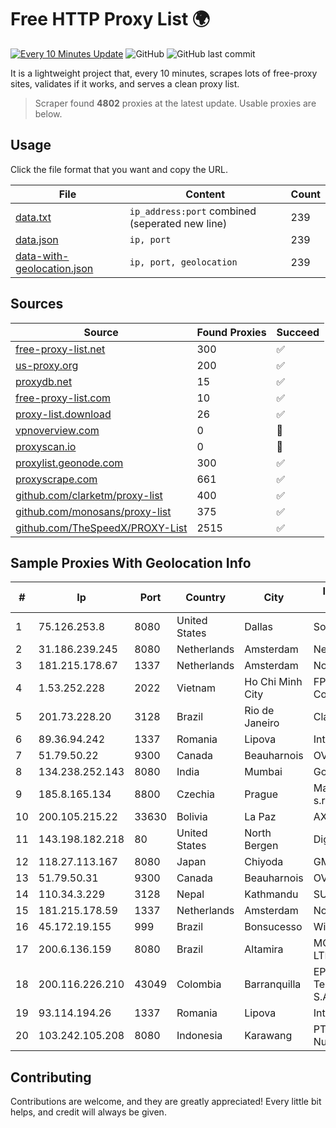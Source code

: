 
# Free HTTP Proxy List 🌍

[![Every 10 Minutes Update](https://github.com/mertguvencli/http-proxy-list/actions/workflows/main.yml/badge.svg?branch=main)](https://github.com/mertguvencli/http-proxy-list/actions/workflows/main.yml)
![GitHub](https://img.shields.io/github/license/mertguvencli/http-proxy-list)
![GitHub last commit](https://img.shields.io/github/last-commit/mertguvencli/http-proxy-list)

It is a lightweight project that, every 10 minutes, scrapes lots of free-proxy sites, validates if it works, and serves a clean proxy list.


> Scraper found **4802** proxies at the latest update. Usable proxies are below.

## Usage

Click the file format that you want and copy the URL.


|File|Content|Count|
|----|-------|-----|
|[data.txt](https://raw.githubusercontent.com/mertguvencli/http-proxy-list/main/proxy-list/data.txt)|`ip_address:port` combined (seperated new line)|239|
|[data.json](https://raw.githubusercontent.com/mertguvencli/http-proxy-list/main/proxy-list/data.json)|`ip, port`|239|
|[data-with-geolocation.json](https://raw.githubusercontent.com/mertguvencli/http-proxy-list/main/proxy-list/data-with-geolocation.json)|`ip, port, geolocation`|239|

## Sources

|Source|Found Proxies|Succeed|
|------|-------------|-------|
|[free-proxy-list.net](https://free-proxy-list.net)|300|✅|
|[us-proxy.org](https://www.us-proxy.org)|200|✅|
|[proxydb.net](http://proxydb.net)|15|✅|
|[free-proxy-list.com](https://free-proxy-list.com/?page=&port=&type%5B%5D=http&type%5B%5D=https&up_time=0&search=Search)|10|✅|
|[proxy-list.download](https://www.proxy-list.download/HTTP)|26|✅|
|[vpnoverview.com](https://vpnoverview.com/privacy/anonymous-browsing/free-proxy-servers)|0|🚫|
|[proxyscan.io](https://www.proxyscan.io)|0|🚫|
|[proxylist.geonode.com](https://proxylist.geonode.com/api/proxy-list?limit=300&page=1&sort_by=lastChecked&sort_type=desc&protocols=http,https)|300|✅|
|[proxyscrape.com](https://api.proxyscrape.com/v2/?request=displayproxies&protocol=http&timeout=10000&country=all&ssl=all&anonymity=all)|661|✅|
|[github.com/clarketm/proxy-list](https://raw.githubusercontent.com/clarketm/proxy-list/master/proxy-list-raw.txt)|400|✅|
|[github.com/monosans/proxy-list](https://raw.githubusercontent.com/monosans/proxy-list/main/proxies/http.txt)|375|✅|
|[github.com/TheSpeedX/PROXY-List](https://raw.githubusercontent.com/TheSpeedX/PROXY-List/master/http.txt)|2515|✅|


## Sample Proxies With Geolocation Info

|#|Ip|Port|Country|City|Internet Service Provider|
|-|--|----|-------|----|-------------------------|
|1|75.126.253.8|8080|United States|Dallas|SoftLayer|
|2|31.186.239.245|8080|Netherlands|Amsterdam|NetSkope Inc|
|3|181.215.178.67|1337|Netherlands|Amsterdam|NovoServe B.V.|
|4|1.53.252.228|2022|Vietnam|Ho Chi Minh City|FPT Telecom Company|
|5|201.73.228.20|3128|Brazil|Rio de Janeiro|Claro S.A|
|6|89.36.94.242|1337|Romania|Lipova|Interkvm Host SRL|
|7|51.79.50.22|9300|Canada|Beauharnois|OVH SAS|
|8|134.238.252.143|8080|India|Mumbai|Google LLC|
|9|185.8.165.134|8800|Czechia|Prague|Master Internet s.r.o.|
|10|200.105.215.22|33630|Bolivia|La Paz|AXS Bolivia S. A.|
|11|143.198.182.218|80|United States|North Bergen|DigitalOcean, LLC|
|12|118.27.113.167|8080|Japan|Chiyoda|GMO Internet, Inc.|
|13|51.79.50.31|9300|Canada|Beauharnois|OVH SAS|
|14|110.34.3.229|3128|Nepal|Kathmandu|SUBISU C7|
|15|181.215.178.59|1337|Netherlands|Amsterdam|NovoServe B.V.|
|16|45.172.19.155|999|Brazil|Bonsucesso|Wireless Provider|
|17|200.6.136.159|8080|Brazil|Altamira|MOV TELECOM LTDA|
|18|200.116.226.210|43049|Colombia|Barranquilla|EPM Telecomunicaciones S.A. E.S.P|
|19|93.114.194.26|1337|Romania|Lipova|Interkvm Host SRL|
|20|103.242.105.208|8080|Indonesia|Karawang|PT Lintas Jaringan Nusantara|



## Contributing

Contributions are welcome, and they are greatly appreciated! Every
little bit helps, and credit will always be given.

